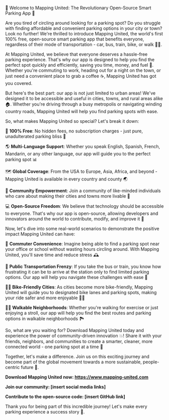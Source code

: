 🚀 Welcome to Mapping United: The Revolutionary Open-Source Smart Parking App 🚀

Are you tired of circling around looking for a parking spot? Do you struggle with finding affordable and convenient parking options in your city or town? Look no further! We're thrilled to introduce Mapping United, the world's first 100% free, open-source smart parking app that benefits everyone, regardless of their mode of transportation - car, bus, train, bike, or walk 🚶‍♀️.

At Mapping United, we believe that everyone deserves a hassle-free parking experience. That's why our app is designed to help you find the perfect spot quickly and efficiently, saving you time, money, and fuel 💨. Whether you're commuting to work, heading out for a night on the town, or just need a convenient place to grab a coffee ☕️, Mapping United has got you covered.

But here's the best part: our app is not just limited to urban areas! We've designed it to be accessible and useful in cities, towns, and rural areas alike 🏠. Whether you're driving through a busy metropolis or navigating winding country roads, Mapping United will help you find parking spots with ease.

So, what makes Mapping United so special? Let's break it down:

💯 **100% Free**: No hidden fees, no subscription charges - just pure, unadulterated parking bliss 🎉

🌎 **Multi-Language Support**: Whether you speak English, Spanish, French, Mandarin, or any other language, our app will guide you to the perfect parking spot 📊

🗺️ **Global Coverage**: From the USA to Europe, Asia, Africa, and beyond - Mapping United is available in every country and county 🌏

👥 **Community Empowerment**: Join a community of like-minded individuals who care about making their cities and towns more livable 🤝

💻 **Open-Source Freedom**: We believe that technology should be accessible to everyone. That's why our app is open-source, allowing developers and innovators around the world to contribute, modify, and improve it 💪

Now, let's dive into some real-world scenarios to demonstrate the positive impact Mapping United can have:

🚗 **Commuter Convenience**: Imagine being able to find a parking spot near your office or school without wasting hours circling around. With Mapping United, you'll save time and reduce stress 🕰️

🚌 **Public Transportation Frenzy**: If you take the bus or train, you know how frustrating it can be to arrive at the station only to find limited parking options. Our app will help you navigate these challenges with ease 🚂

🏃‍♂️ **Bike-Friendly Cities**: As cities become more bike-friendly, Mapping United will guide you to designated bike lanes and parking spots, making your ride safer and more enjoyable 🚴‍♂️

🏃‍♀️ **Walkable Neighborhoods**: Whether you're walking for exercise or just enjoying a stroll, our app will help you find the best routes and parking options in walkable neighborhoods 🏞️

So, what are you waiting for? Download Mapping United today and experience the power of community-driven innovation 💥! Share it with your friends, neighbors, and communities to create a smarter, cleaner, more connected world - one parking spot at a time 🌟

Together, let's make a difference. Join us on this exciting journey and become part of the global movement towards a more sustainable, people-centric future 🌈.

**Download Mapping United now: https://www.mapping-united.com**

**Join our community: [insert social media links]**

**Contribute to the open-source code: [insert GitHub link]**

Thank you for being part of this incredible journey! Let's make every parking experience a success story 💪.